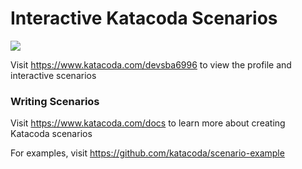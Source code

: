 # Interactive Katacoda Scenarios

[![](http://shields.katacoda.com/katacoda/devsba6996/count.svg)](https://www.katacoda.com/devsba6996 "Get your profile on Katacoda.com")

Visit https://www.katacoda.com/devsba6996 to view the profile and interactive scenarios

### Writing Scenarios
Visit https://www.katacoda.com/docs to learn more about creating Katacoda scenarios

For examples, visit https://github.com/katacoda/scenario-example
